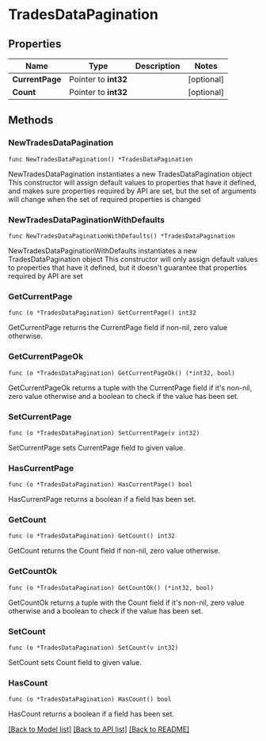 # TradesDataPagination

## Properties

Name | Type | Description | Notes
------------ | ------------- | ------------- | -------------
**CurrentPage** | Pointer to **int32** |  | [optional] 
**Count** | Pointer to **int32** |  | [optional] 

## Methods

### NewTradesDataPagination

`func NewTradesDataPagination() *TradesDataPagination`

NewTradesDataPagination instantiates a new TradesDataPagination object
This constructor will assign default values to properties that have it defined,
and makes sure properties required by API are set, but the set of arguments
will change when the set of required properties is changed

### NewTradesDataPaginationWithDefaults

`func NewTradesDataPaginationWithDefaults() *TradesDataPagination`

NewTradesDataPaginationWithDefaults instantiates a new TradesDataPagination object
This constructor will only assign default values to properties that have it defined,
but it doesn't guarantee that properties required by API are set

### GetCurrentPage

`func (o *TradesDataPagination) GetCurrentPage() int32`

GetCurrentPage returns the CurrentPage field if non-nil, zero value otherwise.

### GetCurrentPageOk

`func (o *TradesDataPagination) GetCurrentPageOk() (*int32, bool)`

GetCurrentPageOk returns a tuple with the CurrentPage field if it's non-nil, zero value otherwise
and a boolean to check if the value has been set.

### SetCurrentPage

`func (o *TradesDataPagination) SetCurrentPage(v int32)`

SetCurrentPage sets CurrentPage field to given value.

### HasCurrentPage

`func (o *TradesDataPagination) HasCurrentPage() bool`

HasCurrentPage returns a boolean if a field has been set.

### GetCount

`func (o *TradesDataPagination) GetCount() int32`

GetCount returns the Count field if non-nil, zero value otherwise.

### GetCountOk

`func (o *TradesDataPagination) GetCountOk() (*int32, bool)`

GetCountOk returns a tuple with the Count field if it's non-nil, zero value otherwise
and a boolean to check if the value has been set.

### SetCount

`func (o *TradesDataPagination) SetCount(v int32)`

SetCount sets Count field to given value.

### HasCount

`func (o *TradesDataPagination) HasCount() bool`

HasCount returns a boolean if a field has been set.


[[Back to Model list]](../README.md#documentation-for-models) [[Back to API list]](../README.md#documentation-for-api-endpoints) [[Back to README]](../README.md)



